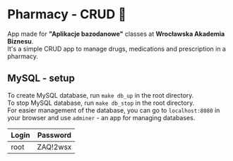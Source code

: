 # Pharmacy - CRUD 💉
App made for **"Aplikacje bazodanowe"** classes at **Wrocławska Akademia Biznesu**. <br />
It's a simple CRUD app to manage drugs, medications and prescription in a pharmacy.

## MySQL - setup
To create MySQL database, run `make db_up` in the root directory. <br />
To stop MySQL database, run `make db_stop` in the root directory. <br />
For easier management of the database, you can go to `localhost:8080` in your browser and use `adminer` - an app for managing databases.

| Login   | Password  |
|---------|-----------|
| root    | ZAQ!2wsx  |